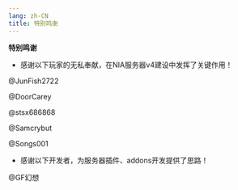 ```yaml
---
lang: zh-CN
title: 特别鸣谢
---
```


**特别鸣谢**

- 感谢以下玩家的无私奉献，在NIA服务器v4建设中发挥了关键作用！

@JunFish2722

@DoorCarey

@stsx686868

@Samcrybut

@Songs001

- 感谢以下开发者，为服务器插件、addons开发提供了思路！

@GF幻想